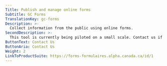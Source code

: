 ```yaml
---
Title: Publish and manage online forms
Subtitle: GC Forms
TranslationKey: gc-forms
Description: >-
  Collect information from the public using online forms.
SecondDescription: >-
  This tool is currently being piloted on a small scale. Contact us if you would like to pilot this tool in your service.
ButtonText: Contact Us
ButtonAria: Contact Us
Weight: 2
LinkToProductSuite: https://forms-formulaires.alpha.canada.ca/id/1
---
```

